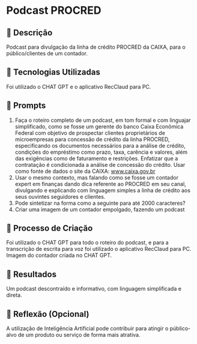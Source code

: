 # Podcast PROCRED

## 📒 Descrição
Podcast para divulgação da linha de crédito PROCRED da CAIXA, para o público/clientes de um contador.

## 🤖 Tecnologias Utilizadas
Foi utilizado o CHAT GPT e o aplicativo RecClaud para PC.

## 🤖 Prompts
1.  Faça o roteiro completo de um podcast, em tom formal e com linguajar simplificado, como se fosse um gerente do banco Caixa Econômica Federal com objetivo de prospectar clientes proprietários de microempresas para concessão de crédito da linha PROCRED, especificando os documentos necessários para a análise de crédito, condições do empréstimo como prazo, taxa, carência e valores, além das exigências como de faturamento e restrições. Enfatizar que a contratação é condicionada a análise de concessão do crédito. Usar como fonte de dados o site da CAIXA: www.caixa.gov.br
2.	Usar o mesmo contexto, mas falando como se fosse um contador expert em finanças dando dica referente ao PROCRED em seu canal, divulgando e explicando com linguagem simples a linha de crédito aos seus ouvintes seguidores e clientes.
3.  Pode sintetizar na forma como a seguinte para até 2000 caracteres?
4.	Criar uma imagem de um contador empolgado, fazendo um podcast

## 🧐 Processo de Criação
Foi utilizado o CHAT GPT para todo o roteiro do podcast, e para a transcrição de escrita para voz foi utilizado o aplicativo RecClaud para PC. Imagem do contador criada no CHAT GPT.

## 🚀 Resultados
Um podcast descontraído e informativo, com linguagem simplificada e direta.

## 💭 Reflexão (Opcional)
A utilização de Inteligência Artificial pode contribuir para atingir o público-alvo de um produto ou serviço de forma mais atrativa.
